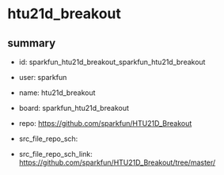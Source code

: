 # htu21d_breakout
 
## summary 
* id: sparkfun_htu21d_breakout_sparkfun_htu21d_breakout
* user: sparkfun
* name: htu21d_breakout
* board: sparkfun_htu21d_breakout
* repo: https://github.com/sparkfun/HTU21D_Breakout



* src_file_repo_sch: 
* src_file_repo_sch_link: https://github.com/sparkfun/HTU21D_Breakout/tree/master/




